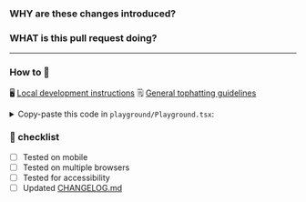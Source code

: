 ### WHY are these changes introduced?

<!--
  Context about the problem that’s being addressed.
  OR: if a GitHub issue exists, link to it below.
-->


### WHAT is this pull request doing?

<!--
  Summary of the changes committed.
  Before / after screenshots appreciated for UI changes.
-->


<!-- ℹ️ Delete the following for small / trivial changes -->
---

### How to 🎩

🖥 [Local development instructions](https://github.com/Shopify/polaris-react/blob/master/README.md#development)
🗒 [General tophatting guidelines](https://vault.shopify.com/developers/Tophatting)

<!--
  Give as much information as needed to experiment with the component
  in the playground.
-->

<details>
<summary>Copy-paste this code in <code>playground/Playground.tsx</code>:</summary>

```jsx
// tslint:disable

import * as React from 'react';
import {Page} from '@shopify/polaris';

interface State {

}

export default class Playground extends React.Component<never, State> {
  render() {
    return (
      <Page title="Playground">
      </Page>
    );
  }
}

// tslint:enable
```
</details>

### 🎩 checklist

- [ ] Tested on mobile
- [ ] Tested on multiple browsers
- [ ] Tested for accessibility
- [ ] Updated [CHANGELOG.md](https://github.com/Shopify/polaris-react/blob/master/CHANGELOG.md)
